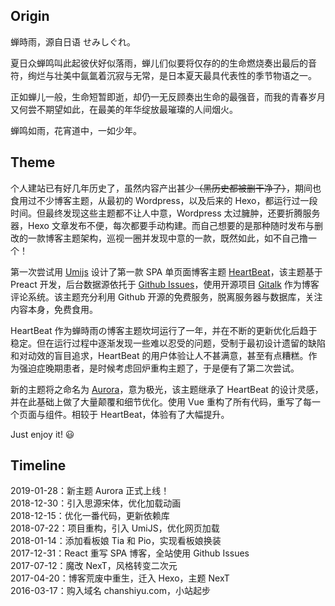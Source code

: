 ## Origin

蝉時雨，源自日语 せみしぐれ。

夏日众蝉鸣叫此起彼伏好似落雨，蝉儿们似要将仅存的的生命燃烧奏出最后的音符，绚烂与壮美中氤氲着沉寂与无常，是日本夏天最具代表性的季节物语之一。

正如蝉儿一般，生命短暂即逝，却仍一无反顾奏出生命的最强音，而我的青春岁月又何尝不期望如此，在最美的年华绽放最璀璨的人间烟火。

蝉鸣如雨，花宵道中，一如少年。

## Theme

个人建站已有好几年历史了，虽然内容产出甚少~~（黑历史都被删干净了）~~，期间也食用过不少博客主题，从最初的 Wordpress，以及后来的 Hexo，都运行过一段时间。但最终发现这些主题都不让人中意，Wordpress 太过臃肿，还要折腾服务器，Hexo 文章发布不便，每次都要手动构建。而自己想要的是那种随时发布与删改的一款博客主题架构，巡视一圈并发现中意的一款，既然如此，如不自己撸一个！

第一次尝试用 [Umijs](https://umijs.org/zh/) 设计了第一款 SPA 单页面博客主题 [HeartBeat](https://github.com/chanshiyucx/heart-beat)，该主题基于 Preact 开发，后台数据源依托于 [Github Issues](https://developer.github.com/v3/issues/)，使用开源项目 [Gitalk](https://github.com/gitalk/gitalk) 作为博客评论系统。该主题充分利用 Github 开源的免费服务，脱离服务器与数据库，关注内容本身，免费食用。

HeartBeat 作为蝉時雨の博客主题坎坷运行了一年，并在不断的更新优化后趋于稳定。但在运行过程中逐渐发现一些难以忍受的问题，受制于最初设计遗留的缺陷和对动效的盲目追求，HeartBeat 的用户体验让人不甚满意，甚至有点糟糕。作为强迫症晚期患者，是时候考虑回炉重构主题了，于是便有了第二次尝试。

新的主题将之命名为 [Aurora](https://github.com/chanshiyucx/aurora)，意为极光，该主题继承了 HeartBeat 的设计灵感，并在此基础上做了大量颠覆和细节优化。使用 Vue 重构了所有代码，重写了每一个页面与组件。相较于 HeartBeat，体验有了大幅提升。

Just enjoy it! 😃

## Timeline

2019-01-28：新主题 Aurora 正式上线！  
2018-12-30：引入思源宋体，优化加载动画  
2018-12-15：优化一番代码，更新依赖库  
2018-07-22：项目重构，引入 UmiJS，优化网页加载  
2018-01-14：添加看板娘 Tia 和 Pio，实现看板娘换装  
2017-12-31：React 重写 SPA 博客，全站使用 Github Issues  
2017-07-12：魔改 NexT，风格转变二次元  
2017-04-20：博客荒废中重生，迁入 Hexo，主题 NexT  
2016-03-17：购入域名 chanshiyu.com，小站起步
